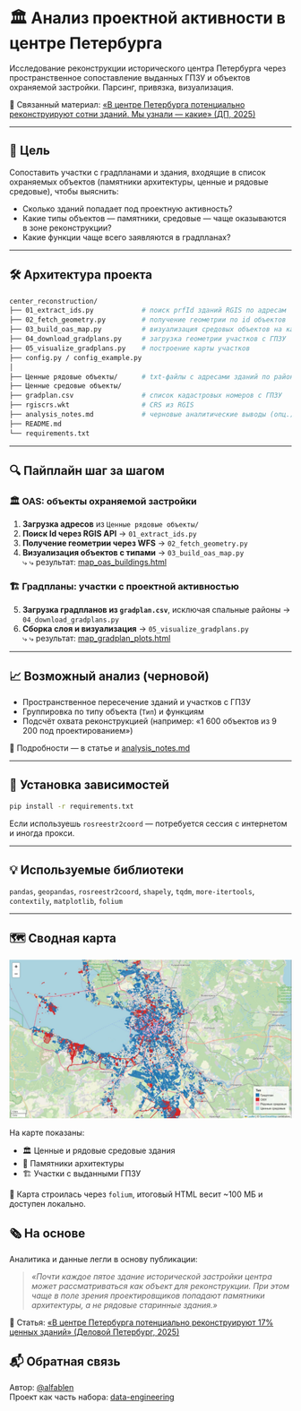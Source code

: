 # 🏛️ Анализ проектной активности в центре Петербурга

Исследование реконструкции исторического центра Петербурга через пространственное сопоставление выданных ГПЗУ и объектов охраняемой застройки. Парсинг, привязка, визуализация.

🔗 Связанный материал: [«В центре Петербурга потенциально реконструируют сотни зданий. Мы узнали — какие» (ДП, 2025)](https://www.dp.ru/a/2025/06/17/v-centre-peterburga-potencialno)

---

## 📍 Цель

Сопоставить участки с градпланами и здания, входящие в список охраняемых объектов (памятники архитектуры, ценные и рядовые средовые), чтобы выяснить:

- Сколько зданий попадает под проектную активность?
- Какие типы объектов — памятники, средовые — чаще оказываются в зоне реконструкции?
- Какие функции чаще всего заявляются в градпланах?

---

## 🛠️ Архитектура проекта

```bash
center_reconstruction/
├── 01_extract_ids.py            # поиск prfId зданий RGIS по адресам
├── 02_fetch_geometry.py         # получение геометрии по id объектов
├── 03_build_oas_map.py          # визуализация средовых объектов на карте
├── 04_download_gradplans.py     # загрузка геометрии участков с ГПЗУ
├── 05_visualize_gradplans.py    # построение карты участков
├── config.py / config_example.py
│
├── Ценные рядовые объекты/      # txt-файлы с адресами зданий по районам
├── Ценные средовые объекты/
├── gradplan.csv                 # список кадастровых номеров с ГПЗУ
├── rgiscrs.wkt                  # CRS из RGIS
├── analysis_notes.md            # черновые аналитические выводы (опц.)
├── README.md
└── requirements.txt
```

---

## 🔍 Пайплайн шаг за шагом

### 🏛️ OAS: объекты охраняемой застройки

1. **Загрузка адресов** из `Ценные рядовые объекты/`
2. **Поиск Id через RGIS API** → `01_extract_ids.py`
3. **Получение геометрии через WFS** → `02_fetch_geometry.py`
4. **Визуализация объектов с типами** → `03_build_oas_map.py`  
   ⤷ ⤷ результат: [map_oas_buildings.html](./map_oas_buildings.html)

### 🏗️ Градпланы: участки с проектной активностью

5. **Загрузка градпланов из `gradplan.csv`**, исключая спальные районы → `04_download_gradplans.py`
6. **Сборка слоя и визуализация** → `05_visualize_gradplans.py`  
   ⤷ ⤷ результат: [map_gradplan_plots.html](./map_gradplan_plots.html)

---

## 📈 Возможный анализ (черновой)

- Пространственное пересечение зданий и участков с ГПЗУ
- Группировка по типу объекта (`Тип`) и функциям
- Подсчёт охвата реконструкцией (например: «1 600 объектов из 9 200 под проектированием»)

📘 Подробности — в статье и [analysis_notes.md](./analysis_notes.md)

---

## 🧾 Установка зависимостей

```bash
pip install -r requirements.txt
```

Если используешь `rosreestr2coord` — потребуется сессия с интернетом и иногда прокси.

---

## 💡 Используемые библиотеки

`pandas`, `geopandas`, `rosreestr2coord`, `shapely`, `tqdm`, `more-itertools`, `contextily`, `matplotlib`, `folium`

---

## 🗺️ Сводная карта

![Сводная карта](./summary_map.jpg)

На карте показаны:
- 🏛️ Ценные и рядовые средовые здания
- 🧱 Памятники архитектуры
- 🏗️ Участки с выданными ГПЗУ

📌 Карта строилась через `folium`, итоговый HTML весит ~100 МБ и доступен локально.


## 🗞️ На основе

Аналитика и данные легли в основу публикации:

> _«Почти каждое пятое здание исторической застройки центра может рассматриваться как объект для реконструкции. При этом чаще в поле зрения проектировщиков попадают памятники архитектуры, а не рядовые старинные здания.»_

📎 Статья: [«В центре Петербурга потенциально реконструируют 17% ценных зданий» (Деловой Петербург, 2025)](https://www.dp.ru/a/2025/06/17/v-centre-peterburga-potencialno)


## 📬 Обратная связь

Автор: [@alfablen](https://t.me/alfablen)  
Проект как часть набора: [data-engineering](https://github.com/alfablend/data-engineering)

```


